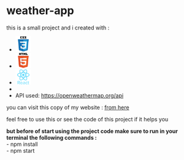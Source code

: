 # weather-app


this is a small project and i created with :

- <img src="https://raw.githubusercontent.com/devicons/devicon/master/icons/css3/css3-original-wordmark.svg" alt="css3" width="40" height="40" style="max-width:100%;">
- <img src="https://raw.githubusercontent.com/devicons/devicon/master/icons/html5/html5-original-wordmark.svg" alt="html5" width="40" height="40" style="max-width:100%;">
- <img src="https://raw.githubusercontent.com/devicons/devicon/master/icons/react/react-original-wordmark.svg" alt="html5" width="40" height="40" style="max-width:100%;">
- 
- API used: https://openweathermap.org/api

you can visit this copy of my website  :  <a href="https://weather-app-three-tan.vercel.app/" >from here</a>

feel free to use this or see the code of this project if it helps you

<strong>
  but before of start using the project code make sure to run in your terminal the following commands : 
</strong> </br>
- npm install </br>
- npm start
